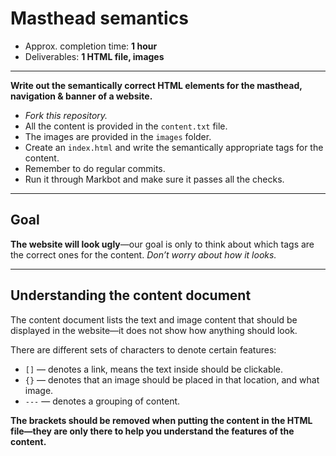 # Masthead semantics

- Approx. completion time: **1 hour**
- Deliverables: **1 HTML file, images**

---

**Write out the semantically correct HTML elements for the masthead, navigation & banner of a website.**

- *Fork this repository.*
- All the content is provided in the `content.txt` file.
- The images are provided in the `images` folder.
- Create an `index.html` and write the semantically appropriate tags for the content.
- Remember to do regular commits.
- Run it through Markbot and make sure it passes all the checks.

---

## Goal

**The website will look ugly**—our goal is only to think about which tags are the correct ones for the content. *Don’t worry about how it looks.*

---

## Understanding the content document

The content document lists the text and image content that should be displayed in the website—it does not show how anything should look.

There are different sets of characters to denote certain features:

- `[]` — denotes a link, means the text inside should be clickable.
- `{}` — denotes that an image should be placed in that location, and what image.
- `---` — denotes a grouping of content.

**The brackets should be removed when putting the content in the HTML file—they are only there to help you understand the features of the content.**
